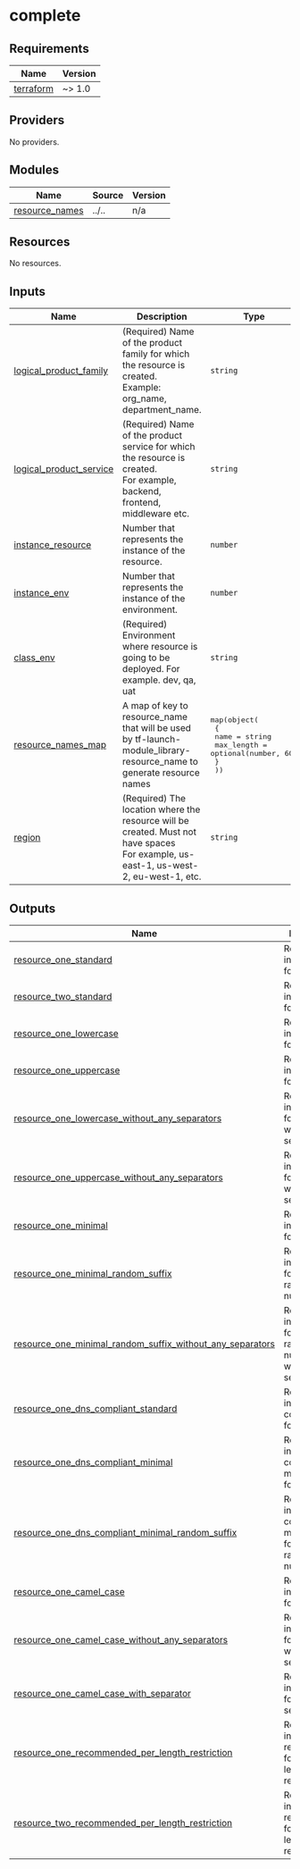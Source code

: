 # complete

<!-- BEGINNING OF PRE-COMMIT-TERRAFORM DOCS HOOK -->
## Requirements

| Name | Version |
|------|---------|
| <a name="requirement_terraform"></a> [terraform](#requirement\_terraform) | ~> 1.0 |

## Providers

No providers.

## Modules

| Name | Source | Version |
|------|--------|---------|
| <a name="module_resource_names"></a> [resource\_names](#module\_resource\_names) | ../.. | n/a |

## Resources

No resources.

## Inputs

| Name | Description | Type | Default | Required |
|------|-------------|------|---------|:--------:|
| <a name="input_logical_product_family"></a> [logical\_product\_family](#input\_logical\_product\_family) | (Required) Name of the product family for which the resource is created.<br>    Example: org\_name, department\_name. | `string` | `"launch"` | no |
| <a name="input_logical_product_service"></a> [logical\_product\_service](#input\_logical\_product\_service) | (Required) Name of the product service for which the resource is created.<br>    For example, backend, frontend, middleware etc. | `string` | `"backend"` | no |
| <a name="input_instance_resource"></a> [instance\_resource](#input\_instance\_resource) | Number that represents the instance of the resource. | `number` | `0` | no |
| <a name="input_instance_env"></a> [instance\_env](#input\_instance\_env) | Number that represents the instance of the environment. | `number` | `0` | no |
| <a name="input_class_env"></a> [class\_env](#input\_class\_env) | (Required) Environment where resource is going to be deployed. For example. dev, qa, uat | `string` | `"dev"` | no |
| <a name="input_resource_names_map"></a> [resource\_names\_map](#input\_resource\_names\_map) | A map of key to resource\_name that will be used by tf-launch-module\_library-resource\_name to generate resource names | <pre>map(object(<br>    {<br>      name       = string<br>      max_length = optional(number, 60)<br>    }<br>  ))</pre> | `{}` | no |
| <a name="input_region"></a> [region](#input\_region) | (Required) The location where the resource will be created. Must not have spaces<br>    For example, us-east-1, us-west-2, eu-west-1, etc. | `string` | `"us-east-2"` | no |

## Outputs

| Name | Description |
|------|-------------|
| <a name="output_resource_one_standard"></a> [resource\_one\_standard](#output\_resource\_one\_standard) | Resource one in standard format. |
| <a name="output_resource_two_standard"></a> [resource\_two\_standard](#output\_resource\_two\_standard) | Resource two in standard format. |
| <a name="output_resource_one_lowercase"></a> [resource\_one\_lowercase](#output\_resource\_one\_lowercase) | Resource one in lowercase format. |
| <a name="output_resource_one_uppercase"></a> [resource\_one\_uppercase](#output\_resource\_one\_uppercase) | Resource one in uppercase format. |
| <a name="output_resource_one_lowercase_without_any_separators"></a> [resource\_one\_lowercase\_without\_any\_separators](#output\_resource\_one\_lowercase\_without\_any\_separators) | Resource one in lowercase format without separator. |
| <a name="output_resource_one_uppercase_without_any_separators"></a> [resource\_one\_uppercase\_without\_any\_separators](#output\_resource\_one\_uppercase\_without\_any\_separators) | Resource one in uppercase format without separator. |
| <a name="output_resource_one_minimal"></a> [resource\_one\_minimal](#output\_resource\_one\_minimal) | Resource one in minimal format. |
| <a name="output_resource_one_minimal_random_suffix"></a> [resource\_one\_minimal\_random\_suffix](#output\_resource\_one\_minimal\_random\_suffix) | Resource one in minimal format with random number. |
| <a name="output_resource_one_minimal_random_suffix_without_any_separators"></a> [resource\_one\_minimal\_random\_suffix\_without\_any\_separators](#output\_resource\_one\_minimal\_random\_suffix\_without\_any\_separators) | Resource one in minimal format with random number without separator. |
| <a name="output_resource_one_dns_compliant_standard"></a> [resource\_one\_dns\_compliant\_standard](#output\_resource\_one\_dns\_compliant\_standard) | Resource one in DNS compliant format. |
| <a name="output_resource_one_dns_compliant_minimal"></a> [resource\_one\_dns\_compliant\_minimal](#output\_resource\_one\_dns\_compliant\_minimal) | Resource one in DNS compliant minimal format. |
| <a name="output_resource_one_dns_compliant_minimal_random_suffix"></a> [resource\_one\_dns\_compliant\_minimal\_random\_suffix](#output\_resource\_one\_dns\_compliant\_minimal\_random\_suffix) | Resource one in DNS compliant minimal format with random number. |
| <a name="output_resource_one_camel_case"></a> [resource\_one\_camel\_case](#output\_resource\_one\_camel\_case) | Resource one in camel case format. |
| <a name="output_resource_one_camel_case_without_any_separators"></a> [resource\_one\_camel\_case\_without\_any\_separators](#output\_resource\_one\_camel\_case\_without\_any\_separators) | Resource one in camel case format without separator. |
| <a name="output_resource_one_camel_case_with_separator"></a> [resource\_one\_camel\_case\_with\_separator](#output\_resource\_one\_camel\_case\_with\_separator) | Resource one in camel case format with separator. |
| <a name="output_resource_one_recommended_per_length_restriction"></a> [resource\_one\_recommended\_per\_length\_restriction](#output\_resource\_one\_recommended\_per\_length\_restriction) | Resource one in recommended format as per length restriction. |
| <a name="output_resource_two_recommended_per_length_restriction"></a> [resource\_two\_recommended\_per\_length\_restriction](#output\_resource\_two\_recommended\_per\_length\_restriction) | Resource two in recommended format as per length restriction. |
<!-- END OF PRE-COMMIT-TERRAFORM DOCS HOOK -->

